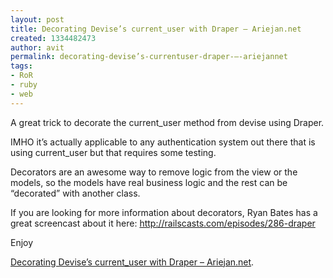 ```yaml
---
layout: post
title: Decorating Devise’s current_user with Draper – Ariejan.net
created: 1334482473
author: avit
permalink: decorating-devise’s-currentuser-draper-–-ariejannet
tags:
- RoR
- ruby
- web
---
```

<p>A great trick to decorate the current_user method from devise using Draper.</p>
<p>IMHO it’s actually applicable to any authentication system out there that is using current_user but that requires some testing.</p>
<p>Decorators are an awesome way to remove logic from the view or the models, so the models have real business logic and the rest can be “decorated” with another class.</p>
<p>If you are looking for more information about decorators, Ryan Bates has a great screencast about it here: <a href="http://railscasts.com/episodes/286-draper" target="_blank">http://railscasts.com/episodes/286-draper</a></p>
<p>Enjoy</p>
<p><a href="http://ariejan.net/2012/04/14/decorating-devise-s-current_user-with-draper">Decorating Devise’s current_user with Draper – Ariejan.net</a>.</p>
